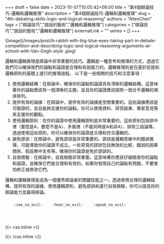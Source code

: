 +++ 
draft = false
date = 2023-10-07T10:05:42+08:00
title = "第4個辯論技巧-邏輯和邏輯推理"
description = "第4個辯論技巧-邏輯和邏輯推理"
slug = "4th-debating-skills-logic-and-logical-reasoning"
authors = "AllenChen"
tags = ["辯論技巧","說話的藝術","邏輯和邏輯推理"]
categories = ["辯論技巧","說話的藝術","邏輯和邏輯推理"]
externalLink = ""
series = []
+++

![image](/images/post/A-rabbit-with-big-blue-eyes-taking-part-in-debate-competition-and-describing-logic-and-logical-reasoning-arguments-at-school-with-Van-Gogh-style
.jpeg)

邏輯和邏輯推理是辯論中非常重要的技巧。邏輯是一種思考和推理的方式，透過它我們可以確保我們的論點和論證是合理和有說服力的。邏輯推理則是在基於前提和邏輯原則的基礎上進行的推理過程。
以下是一些相關的技巧和注意事項：

1. 使用邏輯結構：在辯論中，確保你的論點和論證具有清晰的邏輯結構。這意味著你的論點應該有一個清晰的主題，並且你的論證應該按照一個合乎邏輯的順序排列。
2. 提供有效的論據：在辯論中，提供有效的論據是至關重要的。這些論據應該是可驗證的，並且能夠支援你的論點。你可以使用資料、研究結果、專家意見等來支援你的觀點。
3. 使用邏輯原則：在你的論證中使用邏輯原則是非常重要的。這些原則包括排中律（要麼是A，要麼不是A）、矛盾律（不能同時是A和非A）、排除三段論等。透過使用這些原則，你可以確保你的論證是合理和符合邏輯的。
4. 避免謬誤：在辯論中，避免謬誤是非常重要的。謬誤是邏輯思維中的錯誤推理，可能導致你的論證不成立。一些常見的謬誤包括無效的比較、錯誤的因果關係、假設無中生有等。確保你的論證是免於謬誤的。
5. 自我檢驗：在辯論中，自我檢驗非常重要。這意味著你應該仔細檢查你的論點和論證，並確保它們是合理和有效的。如果你發現自己的論點有問題，不要害怕修正或修改它們。

邏輯和邏輯推理是成為一個優秀辯論者的關鍵技能之一。透過使用合理的邏輯結構、提供有效的論據、使用邏輯原則、避免謬誤和進行自我檢驗，你可以提高你的辯論能力並贏得辯論。


<p><span class="nowrap"><span class="emojify">🙈</span> <code>:see_no_evil:</code></span>  <span class="nowrap"><span class="emojify">🙉</span> <code>:hear_no_evil:</code></span>  <span class="nowrap"><span class="emojify">🙊</span> <code>:speak_no_evil:</code></span></p>
<br>
    

{{< css.inline >}}
<style>
.emojify {
	font-family: Apple Color Emoji, Segoe UI Emoji, NotoColorEmoji, Segoe UI Symbol, Android Emoji, EmojiSymbols;
	font-size: 2rem;
	vertical-align: middle;
}
@media screen and (max-width:650px) {
  .nowrap {
    display: block;
    margin: 25px 0;
  }
}
</style>
{{< /css.inline >}}
